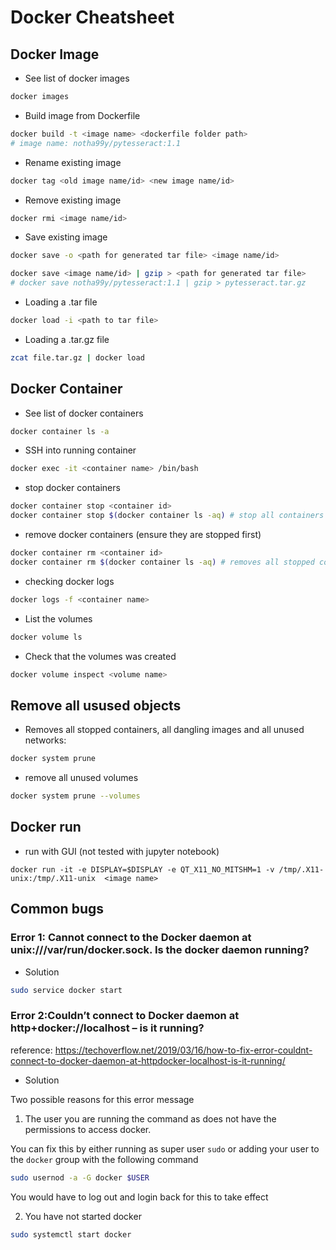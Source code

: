 # Docker Cheatsheet

## Docker Image
- See list of docker images
```bash
docker images
```
- Build image from Dockerfile
```bash
docker build -t <image name> <dockerfile folder path>
# image name: notha99y/pytesseract:1.1
```
- Rename existing image
```bash
docker tag <old image name/id> <new image name/id>
```
- Remove existing image
```bash
docker rmi <image name/id>
```
- Save existing image
```bash
docker save -o <path for generated tar file> <image name/id>
```

```bash
docker save <image name/id> | gzip > <path for generated tar file> 
# docker save notha99y/pytesseract:1.1 | gzip > pytesseract.tar.gz 
```
- Loading a .tar file
```bash
docker load -i <path to tar file>
``` 
- Loading a .tar.gz file
```bash
zcat file.tar.gz | docker load
```

## Docker Container
- See list of docker containers
```bash
docker container ls -a
```
- SSH into running container
```bash
docker exec -it <container name> /bin/bash
```
- stop docker containers
```bash
docker container stop <container id>
docker container stop $(docker container ls -aq) # stop all containers 
```
- remove docker containers (ensure they are stopped first)
```bash
docker container rm <container id>
docker container rm $(docker container ls -aq) # removes all stopped containers
```
- checking docker logs
```bash
docker logs -f <container name>
```
- List the volumes
```bash
docker volume ls
```
- Check that the volumes was created
```bash
docker volume inspect <volume name>
```

## Remove all usused objects
- Removes all stopped containers, all dangling images and all unused networks:
```bash
docker system prune
```
- remove all unused volumes
```bash
docker system prune --volumes
```

## Docker run
- run with GUI (not tested with jupyter notebook)
```
docker run -it -e DISPLAY=$DISPLAY -e QT_X11_NO_MITSHM=1 -v /tmp/.X11-unix:/tmp/.X11-unix  <image name>
```

## Common bugs
### Error 1: Cannot connect to the Docker daemon at unix:///var/run/docker.sock. Is the docker daemon running?
- Solution
```bash
sudo service docker start
```

### Error 2:Couldn’t connect to Docker daemon at http+docker://localhost – is it running?
reference: https://techoverflow.net/2019/03/16/how-to-fix-error-couldnt-connect-to-docker-daemon-at-httpdocker-localhost-is-it-running/
- Solution

Two possible reasons for this error message

1. The user you are running the command as does not have the permissions to access docker. 

You can fix this by either running as super user `sudo` or adding your user to the `docker` group with the following command
```bash
sudo usernod -a -G docker $USER
```
You would have to log out and login back for this to take effect

2. You have not started docker
```bash
sudo systemctl start docker
```
